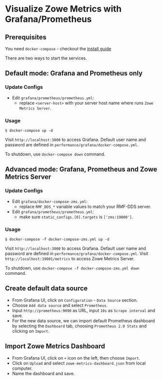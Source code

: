 # Visualize Zowe Metrics with Grafana/Prometheus

## Prerequisites

You need `docker-compose` - checkout the [install guide](https://docs.docker.com/compose/install/)

There are two ways to start the services.

## Default mode: Grafana and Prometheus only

### Update Configs

- Edit `grafana/prometheus/prometheus.yml`:
  - replace `<server-host>` with your server host name where runs `Zowe Metrics Server`.

### Usage

```
$ docker-compose up -d
```

Visit `http://localhost:3000` to access Grafana. Default user name and password are defined in `performance/grafana/docker-compose.yml`.

To shutdown, use `docker-compose down` command.

## Advanced mode: Grafana, Prometheus and Zowe Metrics Server

### Update Configs

- Edit `grafana/docker-compose-zms.yml`:
  - replace `RMF_DDS_*` variable values to match your RMF-DDS server.
- Edit `grafana/prometheus/prometheus.yml`:
  - make sure `static_configs.[0].targets` is `['zms:19000']`.

### Usage

```
$ docker-compose -f docker-compose-zms.yml up -d
```

Visit `http://localhost:3000` to access Grafana. Default user name and password are defined in `performance/grafana/docker-compose.yml`. Visit `http://localhost:19001/metrics` to access Zowe Metrics Server.

To shutdown, use `docker-compose -f docker-compose-zms.yml down` command.

## Create default data source

- From Grafana UI, click on `Configuration` - `Data Source` section.
- Choose `Add data source` and select `Prometheus`.
- Input `http://prometheus:9090` as URL, input `10s` as `Scrape interval` and save.
- For the new data source, we can import default Prometheus dashboard by selecting the `Dashboard` tab, choosing `Prometheus 2.0 Stats` and clicking on `Import`.

## Import Zowe Metrics Dashboard

- From Grafana UI, click on `+` icon on the left, then choose `Import`.
- Click on `Upload` and select `zowe-metrics-dashboard.json` from local computer.
- Name the dashboard and save.
